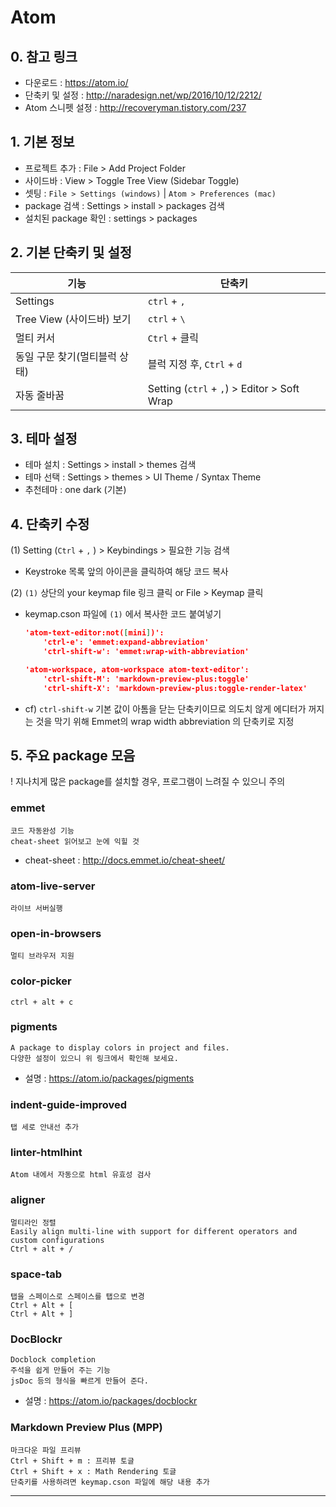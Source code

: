 # Atom




## 0. 참고 링크
* 다운로드 : https://atom.io/
* 단축키 및 설정 : http://naradesign.net/wp/2016/10/12/2212/
* Atom 스니펫 설정 : http://recoveryman.tistory.com/237




## 1. 기본 정보
* 프로젝트 추가 : File > Add Project Folder
* 사이드바 : View > Toggle Tree View (Sidebar Toggle)
* 셋팅 : `File > Settings (windows)` | `Atom > Preferences (mac)`
* package 검색 : Settings > install > packages 검색
* 설치된 package 확인 : settings > packages




## 2. 기본 단축키 및 설정

| 기능 | 단축키 |
|---|---|
| Settings | `ctrl` + `,` |
| Tree View (사이드바) 보기 | `ctrl` + `\` |
| 멀티 커서 | `Ctrl` + 클릭 |
| 동일 구문 찾기(멀티블럭 상태) | 블럭 지정 후, `Ctrl` + `d` |
| 자동 줄바꿈 | Setting (`ctrl` + `,`) > Editor > Soft Wrap |




## 3. 테마 설정
* 테마 설치 : Settings > install > themes 검색
* 테마 선택 : Settings > themes > UI Theme / Syntax Theme
* 추천테마 : one dark (기본)




## 4. 단축키 수정

(1) Setting (`Ctrl` + `,` ) > Keybindings > 필요한 기능 검색
* Keystroke 목록 앞의 아이콘을 클릭하여 해당 코드 복사


(2) `(1)` 상단의 your keymap file 링크 클릭 or File > Keymap 클릭
* keymap.cson 파일에 `(1)` 에서 복사한 코드 붙여넣기

	```json
	'atom-text-editor:not([mini])':
		'ctrl-e': 'emmet:expand-abbreviation'
		'ctrl-shift-w': 'emmet:wrap-with-abbreviation'

	'atom-workspace, atom-workspace atom-text-editor':
		'ctrl-shift-M': 'markdown-preview-plus:toggle'
		'ctrl-shift-X': 'markdown-preview-plus:toggle-render-latex'
	```

* cf) `ctrl-shift-w` 기본 값이 아톰을 닫는 단축키이므로 의도치 않게 에디터가 꺼지는 것을 막기 위해 Emmet의 wrap width abbreviation 의 단축키로 지정




## 5. 주요 package 모음

$!$ 지나치게 많은 package를 설치할 경우, 프로그램이 느려질 수 있으니 주의



### emmet
	코드 자동완성 기능
	cheat-sheet 읽어보고 눈에 익힐 것

* cheat-sheet : http://docs.emmet.io/cheat-sheet/





### atom-live-server
	라이브 서버실행


### open-in-browsers
	멀티 브라우저 지원


### color-picker
	ctrl + alt + c


### pigments
	A package to display colors in project and files.
	다양한 설정이 있으니 위 링크에서 확인해 보세요.

* 설명 : https://atom.io/packages/pigments





### indent-guide-improved
	탭 세로 안내선 추가


### linter-htmlhint
	Atom 내에서 자동으로 html 유효성 검사


### aligner
	멀티라인 정렬
	Easily align multi-line with support for different operators and custom configurations
	Ctrl + alt + /



### space-tab
	탭을 스페이스로 스페이스를 탭으로 변경
	Ctrl + Alt + [
	Ctrl + Alt + ]



### DocBlockr
	Docblock completion
	주석을 쉽게 만들어 주는 기능
	jsDoc 등의 형식을 빠르게 만들어 준다.

* 설명 : https://atom.io/packages/docblockr




### Markdown Preview Plus (MPP)
	마크다운 파일 프리뷰
	Ctrl + Shift + m : 프리뷰 토글
	Ctrl + Shift + x : Math Rendering 토글
	단축키를 사용하려면 keymap.cson 파일에 해당 내용 추가




---
